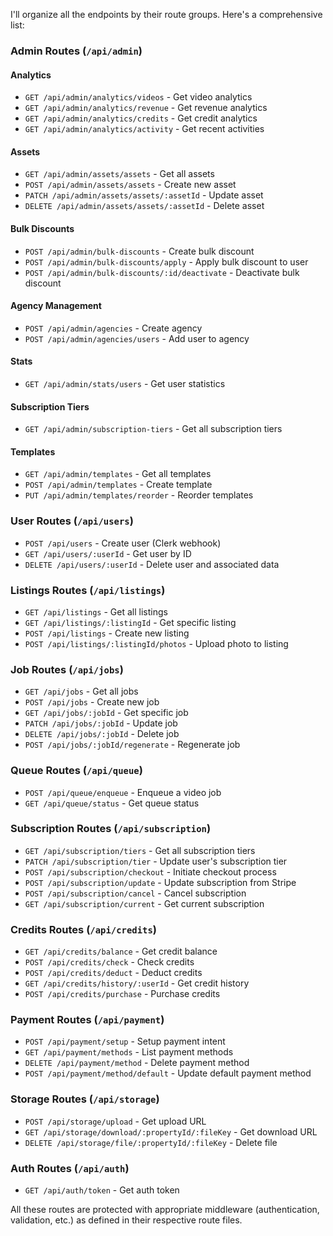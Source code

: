 I'll organize all the endpoints by their route groups. Here's a comprehensive list:

### Admin Routes (`/api/admin`)

#### Analytics

- `GET /api/admin/analytics/videos` - Get video analytics
- `GET /api/admin/analytics/revenue` - Get revenue analytics
- `GET /api/admin/analytics/credits` - Get credit analytics
- `GET /api/admin/analytics/activity` - Get recent activities

#### Assets

- `GET /api/admin/assets/assets` - Get all assets
- `POST /api/admin/assets/assets` - Create new asset
- `PATCH /api/admin/assets/assets/:assetId` - Update asset
- `DELETE /api/admin/assets/assets/:assetId` - Delete asset

#### Bulk Discounts

- `POST /api/admin/bulk-discounts` - Create bulk discount
- `POST /api/admin/bulk-discounts/apply` - Apply bulk discount to user
- `POST /api/admin/bulk-discounts/:id/deactivate` - Deactivate bulk discount

#### Agency Management

- `POST /api/admin/agencies` - Create agency
- `POST /api/admin/agencies/users` - Add user to agency

#### Stats

- `GET /api/admin/stats/users` - Get user statistics

#### Subscription Tiers

- `GET /api/admin/subscription-tiers` - Get all subscription tiers

#### Templates

- `GET /api/admin/templates` - Get all templates
- `POST /api/admin/templates` - Create template
- `PUT /api/admin/templates/reorder` - Reorder templates

### User Routes (`/api/users`)

- `POST /api/users` - Create user (Clerk webhook)
- `GET /api/users/:userId` - Get user by ID
- `DELETE /api/users/:userId` - Delete user and associated data

### Listings Routes (`/api/listings`)

- `GET /api/listings` - Get all listings
- `GET /api/listings/:listingId` - Get specific listing
- `POST /api/listings` - Create new listing
- `POST /api/listings/:listingId/photos` - Upload photo to listing

### Job Routes (`/api/jobs`)

- `GET /api/jobs` - Get all jobs
- `POST /api/jobs` - Create new job
- `GET /api/jobs/:jobId` - Get specific job
- `PATCH /api/jobs/:jobId` - Update job
- `DELETE /api/jobs/:jobId` - Delete job
- `POST /api/jobs/:jobId/regenerate` - Regenerate job

### Queue Routes (`/api/queue`)

- `POST /api/queue/enqueue` - Enqueue a video job
- `GET /api/queue/status` - Get queue status

### Subscription Routes (`/api/subscription`)

- `GET /api/subscription/tiers` - Get all subscription tiers
- `PATCH /api/subscription/tier` - Update user's subscription tier
- `POST /api/subscription/checkout` - Initiate checkout process
- `POST /api/subscription/update` - Update subscription from Stripe
- `POST /api/subscription/cancel` - Cancel subscription
- `GET /api/subscription/current` - Get current subscription

### Credits Routes (`/api/credits`)

- `GET /api/credits/balance` - Get credit balance
- `POST /api/credits/check` - Check credits
- `POST /api/credits/deduct` - Deduct credits
- `GET /api/credits/history/:userId` - Get credit history
- `POST /api/credits/purchase` - Purchase credits

### Payment Routes (`/api/payment`)

- `POST /api/payment/setup` - Setup payment intent
- `GET /api/payment/methods` - List payment methods
- `DELETE /api/payment/method` - Delete payment method
- `POST /api/payment/method/default` - Update default payment method

### Storage Routes (`/api/storage`)

- `POST /api/storage/upload` - Get upload URL
- `GET /api/storage/download/:propertyId/:fileKey` - Get download URL
- `DELETE /api/storage/file/:propertyId/:fileKey` - Delete file

### Auth Routes (`/api/auth`)

- `GET /api/auth/token` - Get auth token

All these routes are protected with appropriate middleware (authentication, validation, etc.) as defined in their respective route files.
